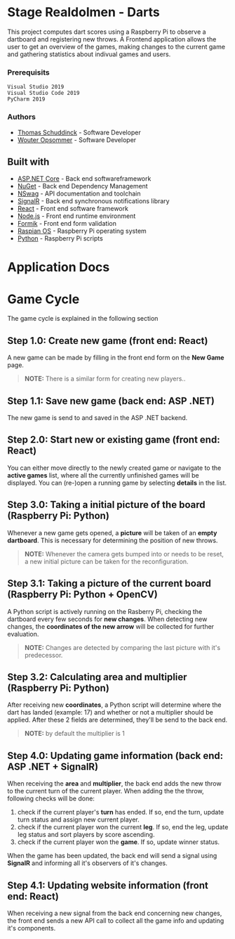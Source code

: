 # Stage Realdolmen - Darts

This project computes dart scores using a Raspberry Pi to observe a dartboard and registering new throws. A Frontend application allows the user to get an overview of the games, making changes to the current game and gathering statistics about indivual games and users.

### Prerequisits

```
Visual Studio 2019
Visual Studio Code 2019
PyCharm 2019
```

### Authors
* [Thomas Schuddinck](https://github.com/Thomas-Schuddinck) - Software Developer
* [Wouter Opsommer](https://github.com/wouteropsommer) - Software Developer

## Built with

* [ASP.NET Core](https://dotnet.microsoft.com/apps/aspnet) - Back end softwareframework
* [NuGet](https://nuget.org) - Back end Dependency Management
* [NSwag](https://www.nuget.org/packages/NSwag.AspNetCore/) - API documentation and toolchain
* [SignalR](https://docs.microsoft.com/en-us/aspnet/core/signalr/introduction?view=aspnetcore-3.1) - Back end synchronous notifications library
* [React](https://reactjs.org/) - Front end software framework
* [Node.js](https://nodejs.org/en/) - Front end runtime environment
* [Formik](https://jaredpalmer.com/formik/) - Front end form validation
* [Raspian OS](https://www.raspberrypi.org/downloads/raspbian/) - Raspberry Pi operating system
* [Python](https://www.python.org/) - Raspberry Pi scripts

# Application Docs

# Game Cycle

The game cycle is explained in the following section

## Step 1.0: Create new game (front end: React)

A new game can be made by filling in the front end form on the **New Game** page.

> **NOTE:** There is a similar form for creating new players..
## Step 1.1: Save new game (back end: ASP .NET)

The new game is send to and saved in the ASP .NET backend.

## Step 2.0: Start new or existing game (front end: React)

You can either move directly to the newly created game or navigate to the **active games** list, where all the currently unfinished games will be displayed. You can (re-)open a running game by selecting **details** in the list.

## Step 3.0: Taking a initial picture of the board (Raspberry Pi: Python)

Whenever a new game gets opened, a **picture** will be taken of an **empty dartboard**. This is necessary for determining the position of new throws.

> **NOTE:** Whenever the camera gets bumped into or needs to be reset, a new initial picture can be taken for the reconfiguration.
## Step 3.1: Taking a picture of the current board (Raspberry Pi: Python + OpenCV)

A Python script is actively running on the Rasberry Pi, checking the dartboard every few seconds for **new changes**. When detecting new changes, the **coordinates of the new arrow** will be collected for further evaluation.

> **NOTE:** Changes are detected by comparing the last picture with it's predecessor.
## Step 3.2: Calculating area and multiplier (Raspberry Pi: Python)

After receiving new **coordinates**, a Python script will determine where the dart has landed (example: 17) and whether or not a multiplier should be applied. After these 2 fields are determined, they'll be send to the back end.

> **NOTE:** by default the multiplier is 1

## Step 4.0: Updating game information (back end: ASP .NET + SignalR)

When receiving the **area** and **multiplier**, the back end adds the new throw to the current turn of the current player.
When adding the the throw, following checks will be done:
1. check if the current player's **turn** has ended. If so, end the turn, update turn status and assign new current player.
2. check if the current player won the current **leg**. If so, end the leg, update leg status and sort players by score ascending.
3. check if the current player won the **game**. If so, update winner status.

When the game has been updated, the back end will send a signal using **SignalR** and informing all it's observers of it's changes.
## Step 4.1: Updating website information (front end: React)
When receiving a new signal from the back end concerning new changes, the front end sends a new API call to collect all the game info and updating it's components.
